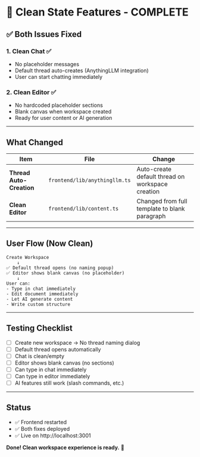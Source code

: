 # 🎯 Clean State Features - COMPLETE

## ✅ Both Issues Fixed

### 1. **Clean Chat** ✅
- No placeholder messages
- Default thread auto-creates (AnythingLLM integration)
- User can start chatting immediately

### 2. **Clean Editor** ✅
- No hardcoded placeholder sections
- Blank canvas when workspace created
- Ready for user content or AI generation

---

## What Changed

| Item | File | Change |
|------|------|--------|
| **Thread Auto-Creation** | `frontend/lib/anythingllm.ts` | Auto-create default thread on workspace creation |
| **Clean Editor** | `frontend/lib/content.ts` | Changed from full template to blank paragraph |

---

## User Flow (Now Clean)

```
Create Workspace
    ↓
✅ Default thread opens (no naming popup)
✅ Editor shows blank canvas (no placeholder)
    ↓
User can:
- Type in chat immediately
- Edit document immediately
- Let AI generate content
- Write custom structure
```

---

## Testing Checklist

- [ ] Create new workspace → No thread naming dialog
- [ ] Default thread opens automatically
- [ ] Chat is clean/empty
- [ ] Editor shows blank canvas (no sections)
- [ ] Can type in chat immediately
- [ ] Can type in editor immediately
- [ ] AI features still work (slash commands, etc.)

---

## Status

- ✅ Frontend restarted
- ✅ Both fixes deployed
- ✅ Live on http://localhost:3001

**Done! Clean workspace experience is ready.** 🎉
